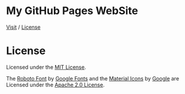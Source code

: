 # My GitHub Pages WebSite

[Visit](https://caiodsa-lab.github.io)
 / 
[License](#license)

# License
Licensed under the [MIT License](https://github.com/caiodsa-lab/caiodsa-lab.github.io/blob/main/LICENSE).

The [Roboto Font](https://github.com/googlefonts/roboto) by [Google Fonts](https://github.com/googlefonts/) and the [Material Icons](https://github.com/google/material-design-icons) by [Google](https://github.com/google/) are Licensed under the [Apache 2.0 License](http://www.apache.org/licenses/LICENSE-2.0).
